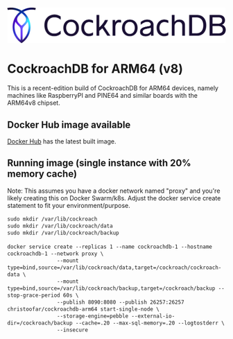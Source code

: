![CockroachDB](https://raw.githubusercontent.com/cockroachdb/cockroach/master/docs/media/cockroach_db.png)

# CockroachDB for ARM64 (v8)

This is a recent-edition build of CockroachDB for ARM64 devices, namely machines like RaspberryPI and PINE64 and similar boards with the ARM64v8 chipset.

## Docker Hub image available
[Docker Hub](https://hub.docker.com/r/christoofar/cockroachdb-arm64/tags?page=1&ordering=last_updated) has the latest built image.

## Running image (single instance with 20% memory cache)

Note: This assumes you have a docker network named "proxy" and you're likely creating this on Docker Swarm/k8s.
Adjust the docker service create statement to fit your environment/purpose.

```
sudo mkdir /var/lib/cockroach
sudo mkdir /var/lib/cockroach/data
sudo mkdir /var/lib/cockroach/backup

docker service create --replicas 1 --name cockroachdb-1 --hostname cockroachdb-1 --network proxy \
                --mount type=bind,source=/var/lib/cockroach/data,target=/cockroach/cockroach-data \
                --mount type=bind,source=/var/lib/cockroach/backup,target=/cockroach/backup --stop-grace-period 60s \
                --publish 8090:8080 --publish 26257:26257 christoofar/cockroachdb-arm64 start-single-node \
                --storage-engine=pebble --external-io-dir=/cockroach/backup --cache=.20 --max-sql-memory=.20 --logtostderr \
                --insecure
```
